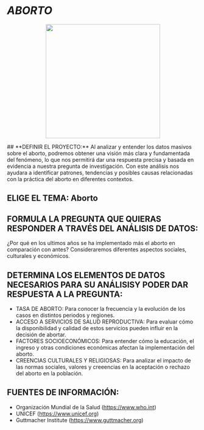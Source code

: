 # *ABORTO*
<p align="center">
  <img
    src=http://3.bp.blogspot.com/-O5x2C2YTzvo/VkCdzsV-y4I/AAAAAAAAGSs/XOLmr22ap1g/s1600-r/feto.gif width="300"/>
</p>
## **DEFINIR EL PROYECTO:**
Al analizar y entender los datos masivos sobre el aborto, podremos obtener una visión más  clara y fundamentada del fenómeno, lo que nos permitirá dar una respuesta precisa y basada en evidencia a nuestra pregunta de investigación. Con este análisis nos ayudara a identificar patrones, tendencias y posibles causas relacionadas con la práctica del aborto en diferentes contextos.

## **ELIGE EL TEMA: Aborto**

## **FORMULA LA PREGUNTA QUE QUIERAS RESPONDER A TRAVÉS DEL ANÁLISIS DE DATOS:**
¿Por qué en los ultimos años se ha implementado más el aborto en comparación con antes?
Consideraremos diferentes aspectos sociales, culturales y económicos.

## **DETERMINA LOS ELEMENTOS DE DATOS NECESARIOS PARA SU ANÁLISISY PODER DAR RESPUESTA A LA PREGUNTA:**
- TASA DE ABORTO: Para conocer la frecuencia y la evolución de los casos en distintos periodos y regiones.
- ACCESO A SERVICIOS DE SALUD REPRODUCTIVA: Para evaluar cómo la disponibilidad y calidad de estos servicios pueden influir en la decisión de abortar.
- FACTORES SOCIOECONÓMICOS: Para entender cómo la educación, el ingreso y otras condiciones económicas afectan la implementación del aborto.
- CREENCIAS CULTURALES Y RELIGIOSAS: Para analizar el impacto de las normas sociales, valores y creeencias en la aceptación o rechazo del aborto en la población.

## **FUENTES DE INFORMACIÓN:**
* Organización Mundial de la Salud (https://www.who.int)
* UNICEF (https://www.unicef.org)
* Guttmacher Institute (https://www.guttmacher.org)
